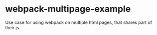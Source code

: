 # webpack-multipage-example

Use case for using webpack on multiple html pages, that shares part of their js.
